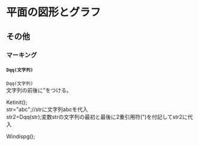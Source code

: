 # 平面の図形とグラフ  
## その他  
### マーキング  
#### `Dqq(文字列)`  
`Dqq(文字列)`  
文字列の前後に\"をつける。  
  
Ketinit();  
str="abc";//strに文字列abcを代入  
str2=Dqq(str);変数strの文字列の最初と最後に2重引用符(")を付記してstr2に代入  
  
Windispg();
